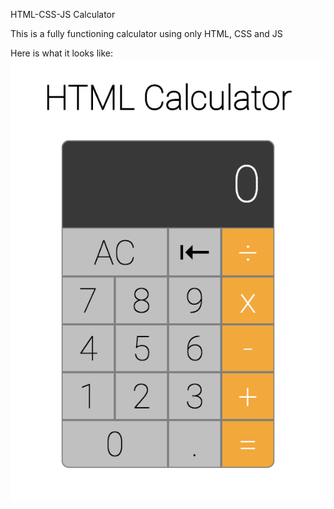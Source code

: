 HTML-CSS-JS Calculator

This is a fully functioning calculator using only HTML, CSS and JS

Here is what it looks like:
![alt text](https://github.com/SterlingChin/calculator-html-css-js/blob/master/images/main.png "Main Picture")